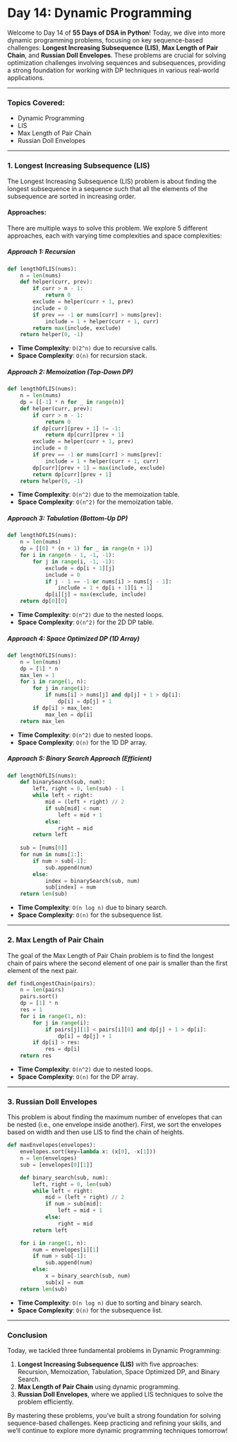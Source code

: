 # **Day 14: Dynamic Programming**

Welcome to Day 14 of **55 Days of DSA in Python**! Today, we dive into more dynamic programming problems, focusing on key sequence-based challenges: **Longest Increasing Subsequence (LIS)**, **Max Length of Pair Chain**, and **Russian Doll Envelopes**. These problems are crucial for solving optimization challenges involving sequences and subsequences, providing a strong foundation for working with DP techniques in various real-world applications.

---

### **Topics Covered:**
- Dynamic Programming  
- LIS  
- Max Length of Pair Chain  
- Russian Doll Envelopes  

---

### **1. Longest Increasing Subsequence (LIS)**
The Longest Increasing Subsequence (LIS) problem is about finding the longest subsequence in a sequence such that all the elements of the subsequence are sorted in increasing order.

#### **Approaches:**
There are multiple ways to solve this problem. We explore 5 different approaches, each with varying time complexities and space complexities:

##### **Approach 1: Recursion**
```python
def lengthOfLIS(nums):
    n = len(nums)
    def helper(curr, prev):
        if curr > n - 1:
            return 0
        exclude = helper(curr + 1, prev)
        include = 0
        if prev == -1 or nums[curr] > nums[prev]:
            include = 1 + helper(curr + 1, curr)
        return max(include, exclude)
    return helper(0, -1)
```
- **Time Complexity**: `O(2^n)` due to recursive calls.
- **Space Complexity**: `O(n)` for recursion stack.

##### **Approach 2: Memoization (Top-Down DP)**
```python
def lengthOfLIS(nums):
    n = len(nums)
    dp = [[-1] * n for _ in range(n)]
    def helper(curr, prev):
        if curr > n - 1:
            return 0
        if dp[curr][prev + 1] != -1:
            return dp[curr][prev + 1]
        exclude = helper(curr + 1, prev)
        include = 0
        if prev == -1 or nums[curr] > nums[prev]:
            include = 1 + helper(curr + 1, curr)
        dp[curr][prev + 1] = max(include, exclude)
        return dp[curr][prev + 1]
    return helper(0, -1)
```
- **Time Complexity**: `O(n^2)` due to the memoization table.
- **Space Complexity**: `O(n^2)` for the memoization table.

##### **Approach 3: Tabulation (Bottom-Up DP)**
```python
def lengthOfLIS(nums):
    n = len(nums)
    dp = [[0] * (n + 1) for _ in range(n + 1)]
    for i in range(n - 1, -1, -1):
        for j in range(i, -1, -1):
            exclude = dp[i + 1][j]
            include = 0
            if j - 1 == -1 or nums[i] > nums[j - 1]:
                include = 1 + dp[i + 1][i + 1]
            dp[i][j] = max(exclude, include)
    return dp[0][0]
```
- **Time Complexity**: `O(n^2)` due to the nested loops.
- **Space Complexity**: `O(n^2)` for the 2D DP table.

##### **Approach 4: Space Optimized DP (1D Array)**
```python
def lengthOfLIS(nums):
    n = len(nums)
    dp = [1] * n
    max_len = 1
    for i in range(1, n):
        for j in range(i):
            if nums[i] > nums[j] and dp[j] + 1 > dp[i]:
                dp[i] = dp[j] + 1
        if dp[i] > max_len:
            max_len = dp[i]
    return max_len
```
- **Time Complexity**: `O(n^2)` due to nested loops.
- **Space Complexity**: `O(n)` for the 1D DP array.

##### **Approach 5: Binary Search Approach (Efficient)**
```python
def lengthOfLIS(nums):
    def binarySearch(sub, num):
        left, right = 0, len(sub) - 1
        while left < right:
            mid = (left + right) // 2
            if sub[mid] < num:
                left = mid + 1
            else:
                right = mid
        return left
    
    sub = [nums[0]]
    for num in nums[1:]:
        if num > sub[-1]:
            sub.append(num)
        else:
            index = binarySearch(sub, num)
            sub[index] = num
    return len(sub)
```
- **Time Complexity**: `O(n log n)` due to binary search.
- **Space Complexity**: `O(n)` for the subsequence list.

---

### **2. Max Length of Pair Chain**
The goal of the Max Length of Pair Chain problem is to find the longest chain of pairs where the second element of one pair is smaller than the first element of the next pair.

```python
def findLongestChain(pairs):
    n = len(pairs)
    pairs.sort()
    dp = [1] * n
    res = 1
    for i in range(1, n):
        for j in range(i):
            if pairs[j][1] < pairs[i][0] and dp[j] + 1 > dp[i]:
                dp[i] = dp[j] + 1
        if dp[i] > res:
            res = dp[i]
    return res
```
- **Time Complexity**: `O(n^2)` due to nested loops.
- **Space Complexity**: `O(n)` for the DP array.

---

### **3. Russian Doll Envelopes**
This problem is about finding the maximum number of envelopes that can be nested (i.e., one envelope inside another). First, we sort the envelopes based on width and then use LIS to find the chain of heights.

```python
def maxEnvelopes(envelopes):
    envelopes.sort(key=lambda x: (x[0], -x[1]))
    n = len(envelopes)
    sub = [envelopes[0][1]]

    def binary_search(sub, num):
        left, right = 0, len(sub)
        while left < right:
            mid = (left + right) // 2
            if num > sub[mid]:
                left = mid + 1
            else:
                right = mid
        return left

    for i in range(1, n):
        num = envelopes[i][1]
        if num > sub[-1]:
            sub.append(num)
        else:
            x = binary_search(sub, num)
            sub[x] = num
    return len(sub)
```
- **Time Complexity**: `O(n log n)` due to sorting and binary search.
- **Space Complexity**: `O(n)` for the subsequence list.

---

### **Conclusion**

Today, we tackled three fundamental problems in Dynamic Programming:

1. **Longest Increasing Subsequence (LIS)** with five approaches: Recursion, Memoization, Tabulation, Space Optimized DP, and Binary Search.
2. **Max Length of Pair Chain** using dynamic programming.
3. **Russian Doll Envelopes**, where we applied LIS techniques to solve the problem efficiently.

By mastering these problems, you’ve built a strong foundation for solving sequence-based challenges. Keep practicing and refining your skills, and we’ll continue to explore more dynamic programming techniques tomorrow!